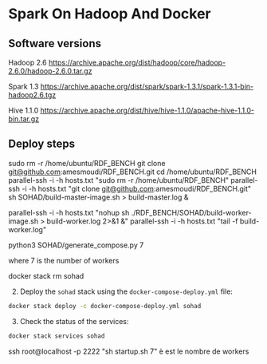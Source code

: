 # Spark On Hadoop And Docker
## Software versions
Hadoop 2.6
https://archive.apache.org/dist/hadoop/core/hadoop-2.6.0/hadoop-2.6.0.tar.gz

Spark 1.3
https://archive.apache.org/dist/spark/spark-1.3.1/spark-1.3.1-bin-hadoop2.6.tgz

Hive 1.1.0
https://archive.apache.org/dist/hive/hive-1.1.0/apache-hive-1.1.0-bin.tar.gz

## Deploy steps

sudo rm -r /home/ubuntu/RDF_BENCH
git clone git@github.com:amesmoudi/RDF_BENCH.git
cd /home/ubuntu/RDF_BENCH
parallel-ssh -i -h hosts.txt "sudo rm -r /home/ubuntu/RDF_BENCH"
parallel-ssh -i -h hosts.txt "git clone git@github.com:amesmoudi/RDF_BENCH.git"
sh SOHAD/build-master-image.sh > build-master.log &


parallel-ssh -i -h hosts.txt "nohup sh ./RDF_BENCH/SOHAD/build-worker-image.sh > build-worker.log 2>&1 &"
parallel-ssh -i -h hosts.txt "tail -f build-worker.log"

python3 SOHAD/generate_compose.py 7

where 7 is the number of workers

docker stack rm sohad

2. Deploy the `sohad` stack using the `docker-compose-deploy.yml` file:

```bash
docker stack deploy -c docker-compose-deploy.yml sohad
```

3. Check the status of the services:

```bash
docker stack services sohad
```

ssh root@localhost -p 2222 "sh startup.sh 7"
è est le nombre de workers


